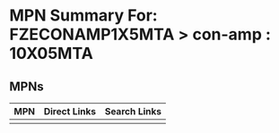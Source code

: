 



# MPN Summary For: FZECONAMP1X5MTA > con-amp : 10X05MTA

## MPNs
  

|MPN|Direct Links|Search Links|
| :--- | :--- | :--- |
||||
